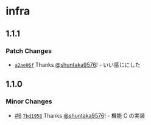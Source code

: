 # infra

## 1.1.1

### Patch Changes

- [`a2ae06f`](https://github.com/shuntaka9576/changeset-sandbox/commit/a2ae06f40cccffa522f3e32ce75b44aac7ec8319) Thanks [@shuntaka9576](https://github.com/shuntaka9576)! - いい感じにした

## 1.1.0

### Minor Changes

- [#6](https://github.com/shuntaka9576/changeset-sandbox/pull/6) [`7bd1958`](https://github.com/shuntaka9576/changeset-sandbox/commit/7bd19588512ae407d49b51340f3c4a518ed4c1f3) Thanks [@shuntaka9576](https://github.com/shuntaka9576)! - 機能 C の実装
